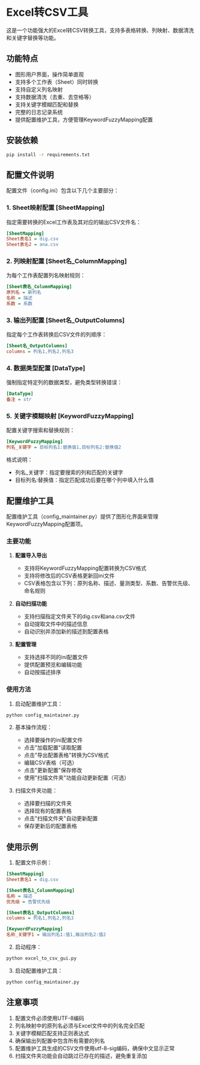 # Excel转CSV工具

这是一个功能强大的Excel转CSV转换工具，支持多表格转换、列映射、数据清洗和关键字替换等功能。

## 功能特点

- 图形用户界面，操作简单直观
- 支持多个工作表（Sheet）同时转换
- 支持自定义列名映射
- 支持数据清洗（去重、去空格等）
- 支持关键字模糊匹配和替换
- 完整的日志记录系统
- 提供配置维护工具，方便管理KeywordFuzzyMapping配置

## 安装依赖

```bash
pip install -r requirements.txt
```

## 配置文件说明

配置文件（config.ini）包含以下几个主要部分：

### 1. Sheet映射配置 [SheetMapping]

指定需要转换的Excel工作表及其对应的输出CSV文件名：

```ini
[SheetMapping]
Sheet表名1 = dig.csv
Sheet表名2 = ana.csv
```

### 2. 列映射配置 [Sheet名_ColumnMapping]

为每个工作表配置列名映射规则：

```ini
[Sheet表名_ColumnMapping]
原列名 = 新列名
名称 = 描述
系数 = 系数
```

### 3. 输出列配置 [Sheet名_OutputColumns]

指定每个工作表转换后CSV文件的列顺序：

```ini
[Sheet名_OutputColumns]
columns = 列名1,列名2,列名3
```

### 4. 数据类型配置 [DataType]

强制指定特定列的数据类型，避免类型转换错误：

```ini
[DataType]
备注 = str
```

### 5. 关键字模糊映射 [KeywordFuzzyMapping]

配置关键字搜索和替换规则：

```ini
[KeywordFuzzyMapping]
列名_关键字 = 目标列名1:替换值1,目标列名2:替换值2
```

格式说明：
- 列名_关键字：指定要搜索的列和匹配的关键字
- 目标列名:替换值：指定匹配成功后要在哪个列中填入什么值

## 配置维护工具

配置维护工具（config_maintainer.py）提供了图形化界面来管理KeywordFuzzyMapping配置项。

### 主要功能

1. **配置导入导出**
   - 支持将KeywordFuzzyMapping配置转换为CSV格式
   - 支持将修改后的CSV表格更新回ini文件
   - CSV表格包含以下列：原列名称、描述、量测类型、系数、告警优先级、命名规则

2. **自动扫描功能**
   - 支持扫描指定文件夹下的dig.csv和ana.csv文件
   - 自动提取文件中的描述信息
   - 自动识别并添加新的描述到配置表格

3. **配置管理**
   - 支持选择不同的ini配置文件
   - 提供配置预览和编辑功能
   - 自动按描述排序

### 使用方法

1. 启动配置维护工具：
```bash
python config_maintainer.py
```

2. 基本操作流程：
   - 选择要操作的ini配置文件
   - 点击"加载配置"读取配置
   - 点击"导出配置表格"转换为CSV格式
   - 编辑CSV表格（可选）
   - 点击"更新配置"保存修改
   - 使用"扫描文件夹"功能自动更新配置（可选）

3. 扫描文件夹功能：
   - 选择要扫描的文件夹
   - 选择现有的配置表格
   - 点击"扫描文件夹"自动更新配置
   - 保存更新后的配置表格

## 使用示例

1. 配置文件示例：
```ini
[SheetMapping]
Sheet表名1 = dig.csv

[Sheet表名1_ColumnMapping]
名称 = 描述
优先级 = 告警优先级

[Sheet表名1_OutputColumns]
columns = 列名1,列名2,列名3

[KeywordFuzzyMapping]
名称_关键字1 = 输出列名1:值1,输出列名2:值2
```

2. 启动程序：
```bash
python excel_to_csv_gui.py
```

3. 启动配置维护工具：
```bash
python config_maintainer.py
```

## 注意事项

1. 配置文件必须使用UTF-8编码
2. 列名映射中的原列名必须与Excel文件中的列名完全匹配
3. 关键字模糊匹配支持正则表达式
4. 确保输出列配置中包含所有需要的列名
5. 配置维护工具生成的CSV文件使用utf-8-sig编码，确保中文显示正常
6. 扫描文件夹功能会自动跳过已存在的描述，避免重复添加 